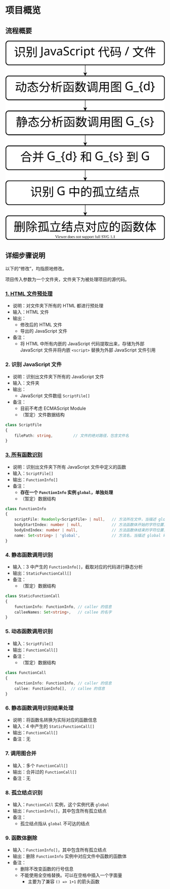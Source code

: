 # 项目概览

## 流程概要

![Overview](./Overview/Overview.svg)

## 详细步骤说明

以下的“修改”，均指原地修改。

项目传入参数为一个文件夹，文件夹下为被处理项目的源代码。

### [1. HTML 文件预处理](./HTMLProcessor.md)

- 说明：对文件夹下所有的 HTML 都进行预处理
- 输入：HTML 文件
- 输出：
  - 修改后的 HTML 文件
  - 导出的 JavaScript 文件
- 备注：
  - 将 HTML 中所有内嵌的 JavaScript 代码提取出来，存储为外部 JavaScript 文件并将内嵌 `<script>` 替换为外部 JavaScript 文件引用

### 2. 识别 JavaScript 文件

- 说明：识别出文件夹下所有的 JavaScript 文件
- 输入：文件夹
- 输出：
  - JavaScript 文件数组 `ScriptFile[]`
- 备注：
  - 目前不考虑 ECMAScript Module
  - （暂定）文件数据结构

```ts
class ScriptFile
{
    filePath: string,         // 文件的绝对路径，包含文件名
}
```

### [3. 所有函数识别](./FunctionScanner.md)

- 说明：识别出文件夹下所有 JavaScript 文件中定义的函数
- 输入：`ScriptFile[]`
- 输出：`FunctionInfo[]`
- 备注：
  - **存在一个 `FunctionInfo` 实例 `global`，单独处理**
  - （暂定）数据结构

```ts
class FunctionInfo
{
    scriptFile: Readonly<ScriptFile> | null,   // 方法所在文件，当描述 global 时值为 null
    bodyStartIndex: number | null,             // 方法函数体开始的字符位置，当描述 global 时值为 null
    bodyEndIndex: number | null,               // 方法函数体结束的字符位置，当描述 global 时值为 null
    name: Set<string> | 'global',              // 方法名，当描述 global 时值为 'global'，当描述匿名函数时集合为空，当引用被传递时增加，作为对象成员时记录整个链。例如对于 obj.a.b.sum，记录 obj.a.b.sum、a.b.sum、b.sum、sum
}
```

### 4. 静态函数调用识别

- 输入：3 中产生的 `FunctionInfo[]`，截取对应的代码进行静态分析
- 输出：`StaticFunctionCall[]`
- 备注：
  - （暂定）数据结构

```ts
class StaticFunctionCall
{
    functionInfo: FunctionInfo, // caller 的信息
    calleeNames: Set<string>,   // callee 的名字
}
```

### 5. 动态函数调用识别

- 输入：`ScriptFile[]`
- 输出：`FunctionCall[]`
- 备注：
  - （暂定）数据结构

```ts
class FunctionCall
{
    functionInfo: FunctionInfo, // caller 的信息
    callee: FunctionInfo[],  // callee 的信息
}
```

### 6. 静态函数调用识别结果处理

- 说明：将函数名转换为实际对应的函数信息
- 输入：4 中产生的 `StaticFunctionCall[]`
- 输出：`FunctionCall[]`
- 备注：无

### 7. 调用图合并

- 输入：多个 `FunctionCall[]`
- 输出：合并过的 `FunctionCall[]`
- 备注：无

### 8. 孤立结点识别

- 输入：`FunctionCall` 实例，这个实例代表 `global`
- 输出：`FunctionInfo[]`，其中包含所有孤立结点
- 备注：
  - 孤立结点指从 `global` 不可达的结点

### 9. 函数体删除

- 输入：`FunctionInfo[]`，其中包含所有孤立结点
- 输出：删除 `FunctionInfo` 实例中对应文件中函数的函数体
- 备注：
  - 删除不改变函数的行号信息
  - 不能使用全空格替换。可以在空格中插入一个字面量
    - 主要为了兼容 `() => 1+1` 的箭头函数 